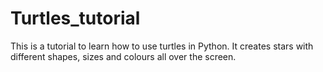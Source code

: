 # Turtles_tutorial
This is a tutorial to learn how to use turtles in Python. It creates stars with different shapes, sizes and colours all over the screen. 
